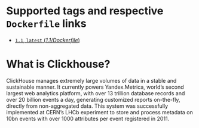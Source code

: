 # Supported tags and respective `Dockerfile` links

* [`1.1`, `latest` (_1.1/Dockerfile_)](https://github.com/roistat/docker-clickhouse/blob/master/1.1/Dockerfile)

# What is Clickhouse?

ClickHouse manages extremely large volumes of data in a stable and sustainable manner. It currently 
powers Yandex.Metrica, world’s second largest web analytics platform, with over 13 trillion database 
records and over 20 billion events a day, generating customized reports on-the-fly, directly from 
non-aggregated data. This system was successfully implemented at CERN’s LHCb experiment to store and 
process metadata on 10bn events with over 1000 attributes per event registered in 2011.
